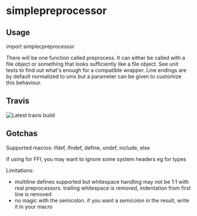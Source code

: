 # simplepreprocessor

Usage
---------

import simplecpreprocessor

There will be one function called preprocess. It can either be called with a file object or
something that looks sufficiently like a file object. See unit tests to find out what's enough
for a compatible wrapper.
Line endings are by default normalized to unix but a parameter can be given to customize this
behaviour.


Travis
-----------
![Latest travis build](https://travis-ci.org/nanonyme/simplecpreprocessor.svg?branch=master)

Gotchas
---------

Supported macros: ifdef, ifndef, define, undef, include, else

If using for FFI, you may want to ignore some system headers eg for types

Limitations:
 * multiline defines supported but whitespace handling may not be 1:1 with
   real preprocessors. trailing whitespace is removed, indentation from first
   line is removed
 * no magic with the semicolon. if you want a semicolon in the result, write
   it in your macro